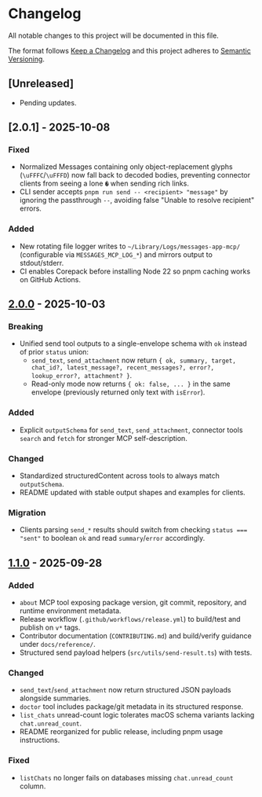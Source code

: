 # Changelog

All notable changes to this project will be documented in this file.

The format follows [Keep a Changelog](https://keepachangelog.com/en/1.1.0/) and this project adheres to [Semantic Versioning](https://semver.org/spec/v2.0.0.html).

## [Unreleased]
- Pending updates.

## [2.0.1] - 2025-10-08
### Fixed
- Normalized Messages containing only object-replacement glyphs (`\uFFFC`/`\uFFFD`) now fall back to decoded bodies, preventing connector clients from seeing a lone `�` when sending rich links.
- CLI sender accepts `pnpm run send -- <recipient> "message"` by ignoring the passthrough `--`, avoiding false "Unable to resolve recipient" errors.

### Added
- New rotating file logger writes to `~/Library/Logs/messages-app-mcp/` (configurable via `MESSAGES_MCP_LOG_*`) and mirrors output to stdout/stderr.
- CI enables Corepack before installing Node 22 so pnpm caching works on GitHub Actions.

## [2.0.0] - 2025-10-03
### Breaking
- Unified send tool outputs to a single-envelope schema with `ok` instead of prior `status` union:
  - `send_text`, `send_attachment` now return `{ ok, summary, target, chat_id?, latest_message?, recent_messages?, error?, lookup_error?, attachment? }`.
  - Read-only mode now returns `{ ok: false, ... }` in the same envelope (previously returned only text with `isError`).

### Added
- Explicit `outputSchema` for `send_text`, `send_attachment`, connector tools `search` and `fetch` for stronger MCP self-description.

### Changed
- Standardized structuredContent across tools to always match `outputSchema`.
- README updated with stable output shapes and examples for clients.

### Migration
- Clients parsing `send_*` results should switch from checking `status === "sent"` to boolean `ok` and read `summary`/`error` accordingly.

## [1.1.0] - 2025-09-28
### Added
- `about` MCP tool exposing package version, git commit, repository, and runtime environment metadata.
- Release workflow (`.github/workflows/release.yml`) to build/test and publish on `v*` tags.
- Contributor documentation (`CONTRIBUTING.md`) and build/verify guidance under `docs/reference/`.
- Structured send payload helpers (`src/utils/send-result.ts`) with tests.

### Changed
- `send_text`/`send_attachment` now return structured JSON payloads alongside summaries.
- `doctor` tool includes package/git metadata in its structured response.
- `list_chats` unread-count logic tolerates macOS schema variants lacking `chat.unread_count`.
- README reorganized for public release, including pnpm usage instructions.

### Fixed
- `listChats` no longer fails on databases missing `chat.unread_count` column.

[2.0.0]: https://github.com/Baphomet480/messages-app-mcp/releases/tag/v2.0.0
[1.1.0]: https://github.com/Baphomet480/messages-app-mcp/releases/tag/v1.1.0
